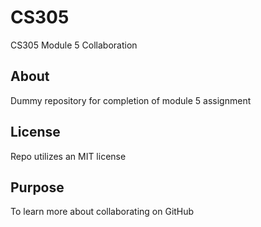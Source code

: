 # CS305
CS305 Module 5 Collaboration
## About
Dummy repository for completion of module 5 assignment
## License
Repo utilizes an MIT license
## Purpose
To learn more about collaborating on GitHub

